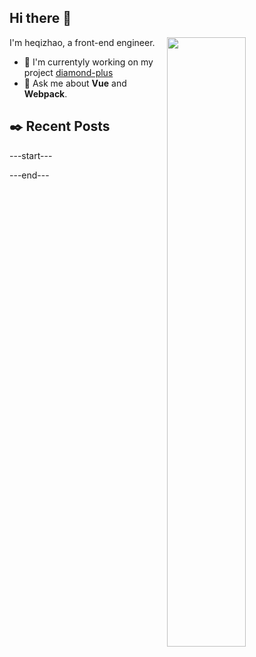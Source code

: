 ## Hi there 👋

[<img align="right" width="50%" src="https://github-readme-stats.vercel.app/api?username=hetchzhao&show_icons=true">](https://github.com/hetchzhao)

I'm heqizhao, a front-end engineer.

<!--
Here are some ideas to get you started:
- 🔭 I’m currently working on ...
- 🌱 I’m currently learning ...
- 👯 I’m looking to collaborate on ...
- 🤔 I’m looking for help with ...
- 💬 Ask me about ...
- 📫 How to reach me: ...
- 😄 Pronouns: ...
- ⚡ Fun fact: ...
-->

- 🔭 I'm currentyly working on my project [diamond-plus](https://github.com/hetchzhao/diamond)
- 💬 Ask me about **Vue** and **Webpack**.

## ✒️ Recent Posts

---start---


---end---